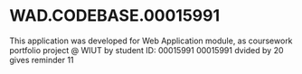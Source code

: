 # WAD.CODEBASE.00015991
This application was developed for Web Application module, as coursework portfolio project @ WIUT by student ID: 00015991 
00015991 dvided by 20 gives reminder 11
